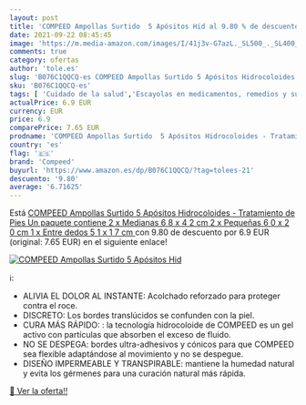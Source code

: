 ```yaml
---
layout: post
title: 'COMPEED Ampollas Surtido  5 Apósitos Hid al 9.80 % de descuento'
date: 2021-09-22 08:45:45
image: 'https://m.media-amazon.com/images/I/41j3v-G7azL._SL500_._SL400_.jpg'
comments: true
category: ofertas
author: 'tole.es'
slug: 'B076C1QQCQ-es COMPEED Ampollas Surtido 5 Apósitos Hidrocoloides -...'
sku: 'B076C1QQCQ-es'
tags: [ 'Cuidado de la salud','Escayolas en medicamentos, remedios y suplementos dietéticos','Primeros auxilios en medicamentos, remedios y suplementos dietéticos','Salud y cuidado personal','Suministros de escayolas y apósitos en medicamentos, remedios y suplementos dietéticos','compeed', ]
actualPrice: 6.9 EUR
currency: EUR
price: 6.9
comparePrice: 7.65 EUR
prodname: 'COMPEED Ampollas Surtido  5 Apósitos Hidrocoloides - Tratamiento de Pies  Un paquete contiene 2 x Medianas  6 8 x 4 2 cm   2 x Pequeñas  6 0 x 2 0 cm   1 x Entre dedos  5 1 x 1 7 cm '
country: 'es'
flag: '🇪🇸'
brand: 'Compeed'
buyurl: 'https://www.amazon.es/dp/B076C1QQCQ/?tag=tolees-21'
descuento: '9.80'
average: '6.71625'
---
```


Está [COMPEED Ampollas Surtido  5 Apósitos Hidrocoloides - Tratamiento de Pies  Un paquete contiene 2 x Medianas  6 8 x 4 2 cm   2 x Pequeñas  6 0 x 2 0 cm   1 x Entre dedos  5 1 x 1 7 cm ](https://www.amazon.es/dp/B076C1QQCQ/?tag=tolees-21) con 9.80 de descuento por 6.9 EUR (original: 7.65 EUR) en el siguiente enlace!

[![COMPEED Ampollas Surtido  5 Apósitos Hid](https://m.media-amazon.com/images/I/41j3v-G7azL._SL500_._SL400_.jpg)](https://www.amazon.es/dp/B076C1QQCQ/?tag=tolees-21)

ℹ️:

- ALIVIA EL DOLOR AL INSTANTE: Acolchado reforzado para proteger contra el roce.
- DISCRETO: Los bordes translúcidos se confunden con la piel.
- CURA MÁS RÁPIDO: : la tecnología hidrocoloide de COMPEED es un gel activo con partículas que absorben el exceso de fluido.
- NO SE DESPEGA: bordes ultra-adhesivos y cónicos para que COMPEED sea flexible adaptándose al movimiento y no se despegue.
- DISEÑO IMPERMEABLE Y TRANSPIRABLE: mantiene la humedad natural y evita los gérmenes para una curación natural más rápida.

[🛒 Ver la oferta!!](https://www.amazon.es/dp/B076C1QQCQ/?tag=tolees-21)
